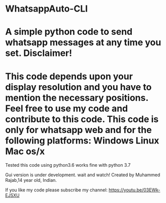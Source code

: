 # WhatsappAuto-CLI
A simple python code to send whatsapp messages at any time you set.
Disclaimer!
=======================
This code depends upon your display resolution
and you have to mention the necessary positions.
Feel free to use my code and contribute to this code.
This code is only for whatsapp web and for the following platforms:
Windows
Linux
Mac os/x
========================

Tested this code using python3.6
works fine with python 3.7

Gui version is under development.
wait and watch!
Created by Muhammed Rajab,14 year old, Indian.

If you like my code please subscribe my channel: https://youtu.be/03EWk-EJSXU
